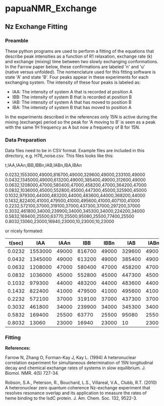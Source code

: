 # papuaNMR_Exchange

## Nz Exchange Fitting

### Preamble

These python programs are used to perform a fitting of the equations that describe peak intensities as a function of R1 relaxation,  exchange rate (k) and exchange (mixing) time between two slowly exchanging conformations. In the Farrow paper below, these confirmations are labeled 'n' and 'u' (native versus unfolded). The nomenclature used for this fitting software is state 'A' and state 'B'. Four peaks appear in these experiments for each exchanging system. The intensity of these four peaks is labeled as:

* IAA: The intensity of system A that is recorded at position A
* IBB: The intensity of system B that is recorded at position B
* IAB: The intensity of system A that has moved to position B
* IBA: The intenisty of system B that has moved to position A

In the experiments described in the references only 15N is active during the mixing (exchange) period so the peak for 'A moving to B' is seen as a peak with the same 1H frequency as A but now a frequency of B for 15N. 

### Data Preparation

Data files need to be in CSV format. Example files are included in this directory, e.g. H76_noise.csv. This files looks like this:

t,IAA,IAAn,IBB,IBBn,IAB,IABn,IBA,IBAn

0.0232,1553000,49000,816700,49000,329600,49000,233100,49000
0.0432,1345000,49000,613200,49000,385400,49000,312600,49000
0.0632,1208000,47000,580400,47000,458200,47000,364200,47000
0.0832,1036000,45000,552800,45000,447300,45000,325900,45000
0.1032,979300,44000,483200,44000,483600,44000,368200,44000
0.1432,822400,41000,479500,41000,495600,41000,407100,41000
0.2232,572100,37000,319100,37000,437300,37000,297200,37000
0.3032,461800,34000,239900,34000,345300,34000,224200,34000
0.5832,169400,25500,63770,25500,95080,25500,77400,25500
0.8032,13060,23000,16940,23000,10,23000,10,23000

or nicely formated:

|     t(sec)    |      IAA      |       IAAn    |      IBB      |      IBBn     |      IAB      |       IABn    |      IBA      |      IBAn     |
| --------- | --------- | --------- | --------- | --------- | --------- | --------- | --------- | ---------    |
|0.0232|1553000|49000|816700|49000|329600|49000|233100|49000|
|0.0432|1345000|49000|613200|49000|385400|49000|312600|49000|
|0.0632|1208000|47000|580400|47000|458200|47000|364200|47000|
|0.0832|1036000|45000|552800|45000|447300|45000|325900|45000|
|0.1032|979300|44000|483200|44000|483600|44000|368200|44000|
|0.1432|822400|41000|479500|41000|495600|41000|407100|41000|
|0.2232|572100|37000|319100|37000|437300|37000|297200|37000|
|0.3032|461800|34000|239900|34000|345300|34000|224200|34000|
|0.5832|169400|25500|63770|25500|95080|25500|77400|25500|
|0.8032|13060|23000|16940|23000|10|23000|10|23000|

### Fitting







**References:**

Farrow N, Zhang O, Forman-Kay J, Kay L. (1994) A heteronuclear correlation experiment for simultaneous determination of 15N longitudinal decay and chemical exchange rates of systems in slow equilibrium. J. Biomol. NMR. 4(5) 727-34.

Robson, S.A., Peterson, R., Bouchard, L.S., Villareal, V.A., Clubb, R.T. (2010) A heteronuclear zero quantum coherence Nz-exchange experiment that resolves resonance overlap and its application to measure the rates of heme binding to the IsdC protein. J. Am. Chem. Soc. 132, 9522-3.
